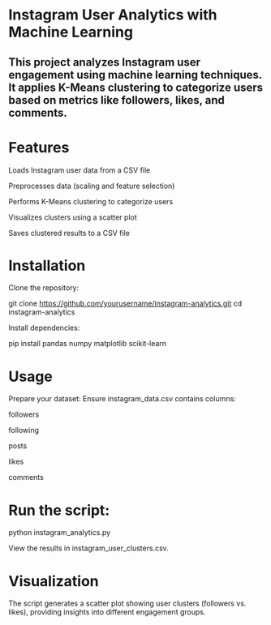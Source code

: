 # Instagram User Analytics with Machine Learning

## This project analyzes Instagram user engagement using machine learning techniques. It applies K-Means clustering to categorize users based on metrics like followers, likes, and comments.

# Features

Loads Instagram user data from a CSV file

Preprocesses data (scaling and feature selection)

Performs K-Means clustering to categorize users

Visualizes clusters using a scatter plot

Saves clustered results to a CSV file

# Installation

Clone the repository:

git clone https://github.com/yourusername/instagram-analytics.git
cd instagram-analytics

Install dependencies:

pip install pandas numpy matplotlib scikit-learn

# Usage

Prepare your dataset: Ensure instagram_data.csv contains columns:

followers

following

posts

likes

comments

# Run the script:

python instagram_analytics.py

View the results in instagram_user_clusters.csv.

# Visualization

The script generates a scatter plot showing user clusters (followers vs. likes), providing insights into different engagement groups.
